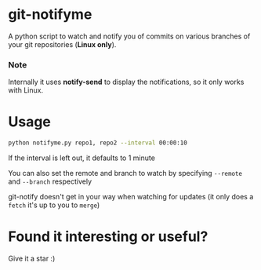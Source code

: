 # git-notifyme

A python script to watch and notify you of commits on various branches of your git repositories (**Linux only**).

### Note
Internally it uses **notify-send** to display the notifications, so it only works with Linux.

# Usage

```bash
python notifyme.py repo1, repo2 --interval 00:00:10
```

If the interval is left out, it defaults to 1 minute

You can also set the remote and branch to watch by specifying `--remote` and `--branch` respectively

git-notify doesn't get in your way when watching for updates (it only does a `fetch` it's up to you to `merge`)

# Found it interesting or useful?

Give it a star :)
